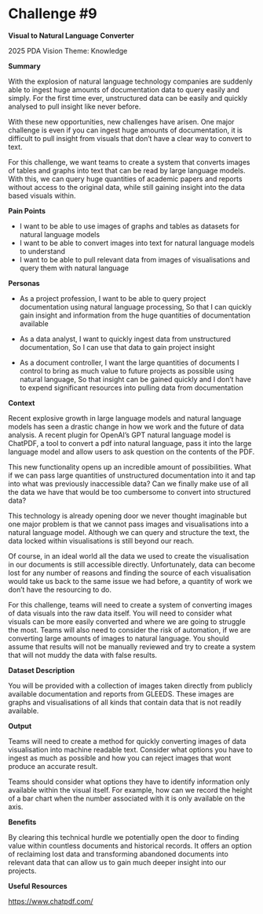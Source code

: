 # Challenge #9

**Visual to Natural Language Converter**

2025 PDA Vision Theme: 
Knowledge

**Summary**

With the explosion of natural language technology companies are suddenly able to ingest huge amounts of documentation data to query easily and simply. For the first time ever, unstructured data can be easily and quickly analysed to pull insight like never before.

With these new opportunities, new challenges have arisen. One major challenge is even if you can ingest huge amounts of documentation, it is difficult to pull insight from visuals that don’t have a clear way to convert to text. 

For this challenge, we want teams to create a system that converts images of tables and graphs into text that can be read by large language models. With this, we can query huge quantities of academic papers and reports without access to the original data, while still gaining insight into the data based visuals within.

**Pain Points**

- I want to be able to use images of graphs and tables as datasets for natural language models
- I want to be able to convert images into text for natural language models to understand
- I want to be able to pull relevant data from images of visualisations and query them with natural language

**Personas**

- As a project profession, I want to be able to query project documentation using natural language processing, So that I can quickly gain insight and information from the huge quantities of documentation available

- As a data analyst, I want to quickly ingest data from unstructured documentation, So I can use that data to gain project insight

- As a document controller, I want the large quantities of documents I control to bring as much value to future projects as possible using natural language, So that insight can be gained quickly and I don’t have to expend significant resources into pulling data from documentation

**Context**

Recent explosive growth in large language models and natural language models has seen a drastic change in how we work and the future of data analysis. A recent plugin for OpenAI’s GPT natural language model is ChatPDF, a tool to convert a pdf into natural language, pass it into the large language model and allow users to ask question on the contents of the PDF. 

This new functionality opens up an incredible amount of possibilities. What if we can pass large quantities of unstructured documentation into it and tap into what was previously inaccessible data? Can we finally make use of all the data we have that would be too cumbersome to convert into structured data?

This technology is already opening door we never thought imaginable but one major problem is that we cannot pass images and visualisations into a natural language model. Although we can query and structure the text, the data locked within visualisations is still beyond our reach.

Of course, in an ideal world all the data we used to create the visualisation in our documents is still accessible directly. Unfortunately, data can become lost for any number of reasons and finding the source of each visualisation would take us back to the same issue we had before, a quantity of work we don’t have the resourcing to do.

For this challenge, teams will need to create a system of converting images of data visuals into the raw data itself. You will need to consider what visuals can be more easily converted and where we are going to struggle the most. Teams will also need to consider the risk of automation, if we are converting large amounts of images to natural language. You should assume that results will not be manually reviewed and try to create a system that will not muddy the data with false results.

**Dataset Description**

You will be provided with a collection of images taken directly from publicly available documentation and reports from GLEEDS. These images are graphs and visualisations of all kinds that contain data that is not readily available. 


**Output**

Teams will need to create a method for quickly converting images of data visualisation into machine readable text. Consider what options you have to ingest as much as possible and how you can reject images that wont produce an accurate result.

Teams should consider what options they have to identify information only available within the visual itself. For example, how can we record the height of a bar chart when the number associated with it is only available on the axis.


**Benefits**

By clearing this technical hurdle we potentially open the door to finding value within countless documents and historical records. It offers an option of reclaiming lost data and transforming abandoned documents into relevant data that can allow us to gain much deeper insight into our projects.

**Useful Resources**

https://www.chatpdf.com/
